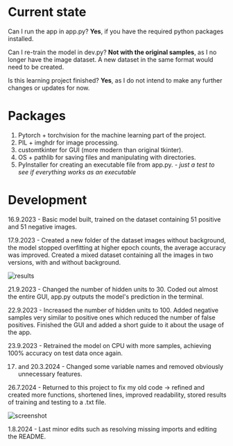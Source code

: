 # Current state
Can I run the app in app.py? **Yes**, if you have the required python packages installed.

Can I re-train the model in dev.py? **Not with the original samples**, as I no longer have the image dataset. A new dataset in the same format would need to be created.

Is this learning project finished? **Yes**, as I do not intend to make any further changes or updates for now.

# Packages
1. Pytorch + torchvision for the machine learning part of the project.
2. PIL + imghdr for image processing.
3. customtkinter for GUI (more modern than original tkinter).
4. OS + pathlib for saving files and manipulating with directories.
5. PyInstaller for creating an executable file from app.py. _- just a test to see if everything works as an executable_

# Development
16.9.2023 - Basic model built, trained on the dataset containing 51 positive and 51 negative images.

17.9.2023 - Created a new folder of the dataset images without background, the model stopped overfitting at higher epoch counts, the average accuracy was improved. Created a mixed dataset containing all the images in two versions, with and without background.

![results](https://github.com/PopeCorn/myr/assets/117516270/63141241-2063-4a30-92dd-edf73ee4629e)

21.9.2023 - Changed the number of hidden units to 30. Coded out almost the entire GUI, app.py outputs the model's prediction in the terminal.

22.9.2023 - Increased the number of hidden units to 100. Added negative samples very similar to positive ones which reduced the number of false positives. Finished the GUI and added a short guide to it about the usage of the app.

23.9.2023 - Retrained the model on CPU with more samples, achieving 100% accuracy on test data once again.

17. and 20.3.2024 - Changed some variable names and removed obviously unnecessary features.

26.7.2024 - Returned to this project to fix my old code -> refined and created more functions, shortened lines, improved readability, stored results of training and testing to a .txt file.

![screenshot](https://github.com/user-attachments/assets/cb8b7b1c-1da3-481f-9e3e-119330b70247)

1.8.2024 - Last minor edits such as resolving missing imports and editing the README.
